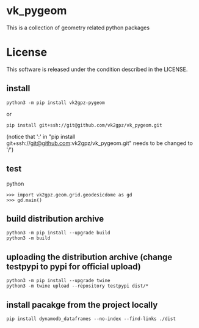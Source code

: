 # vk_pygeom
This is a collection of geometry related python packages

# License
This software is released under the condition described in the LICENSE.

## install
```
python3 -m pip install vk2gpz-pygeom
```
or
```
pip install git+ssh://git@github.com/vk2gpz/vk_pygeom.git
```
(notice that ':' in "pip install git+ssh://git@github.com:vk2gpz/vk_pygeom.git" needs to be changed to '/')


## test
python
```
>>> import vk2gpz.geom.grid.geodesicdome as gd
>>> gd.main()
```

## build distribution archive
```
python3 -m pip install --upgrade build
python3 -m build
```

## uploading the distribution archive (change testpypi to pypi for official upload)
```
python3 -m pip install --upgrade twine
python3 -m twine upload --repository testpypi dist/*
```

## install pacakge from the project locally
```angular2html
pip install dynamodb_dataframes --no-index --find-links ./dist
```
